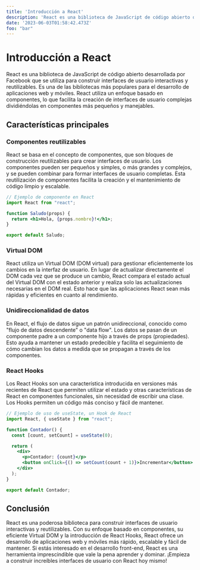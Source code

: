 ```yaml
---
title: 'Introducción a React'
description: 'React es una biblioteca de JavaScript de código abierto desarrollada por Facebook que se utiliza para construir interfaces de usuario interactivas y reutilizables.'
date: '2023-06-03T01:58:42.473Z'
foo: "bar"
---
```


# Introducción a React


React es una biblioteca de JavaScript de código abierto desarrollada por Facebook que se utiliza para construir interfaces de usuario interactivas y reutilizables. Es una de las bibliotecas más populares para el desarrollo de aplicaciones web y móviles. React utiliza un enfoque basado en componentes, lo que facilita la creación de interfaces de usuario complejas dividiéndolas en componentes más pequeños y manejables.

## Características principales

### Componentes reutilizables

React se basa en el concepto de componentes, que son bloques de construcción reutilizables para crear interfaces de usuario. Los componentes pueden ser pequeños y simples, o más grandes y complejos, y se pueden combinar para formar interfaces de usuario completas. Esta reutilización de componentes facilita la creación y el mantenimiento de código limpio y escalable.

```jsx
// Ejemplo de componente en React
import React from "react";

function Saludo(props) {
  return <h1>Hola, {props.nombre}!</h1>;
}

export default Saludo;
```

### Virtual DOM

React utiliza un Virtual DOM (DOM virtual) para gestionar eficientemente los cambios en la interfaz de usuario. En lugar de actualizar directamente el DOM cada vez que se produce un cambio, React compara el estado actual del Virtual DOM con el estado anterior y realiza solo las actualizaciones necesarias en el DOM real. Esto hace que las aplicaciones React sean más rápidas y eficientes en cuanto al rendimiento.

### Unidireccionalidad de datos

En React, el flujo de datos sigue un patrón unidireccional, conocido como "flujo de datos descendente" o "data flow". Los datos se pasan de un componente padre a un componente hijo a través de props (propiedades). Esto ayuda a mantener un estado predecible y facilita el seguimiento de cómo cambian los datos a medida que se propagan a través de los componentes.

### React Hooks

Los React Hooks son una característica introducida en versiones más recientes de React que permiten utilizar el estado y otras características de React en componentes funcionales, sin necesidad de escribir una clase. Los Hooks permiten un código más conciso y fácil de mantener.

```jsx
// Ejemplo de uso de useState, un Hook de React
import React, { useState } from "react";

function Contador() {
  const [count, setCount] = useState(0);

  return (
    <div>
      <p>Contador: {count}</p>
      <button onClick={() => setCount(count + 1)}>Incrementar</button>
    </div>
  );
}

export default Contador;
```

## Conclusión

React es una poderosa biblioteca para construir interfaces de usuario interactivas y reutilizables. Con su enfoque basado en componentes, su eficiente Virtual DOM y la introducción de React Hooks, React ofrece un desarrollo de aplicaciones web y móviles más rápido, escalable y fácil de mantener. Si estás interesado en el desarrollo front-end, React es una herramienta imprescindible que vale la pena aprender y dominar. ¡Empieza a construir increíbles interfaces de usuario con React hoy mismo!